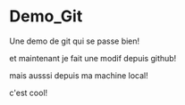 # Demo_Git
Une demo de git qui se passe bien!

et maintenant je fait une modif depuis github!

mais ausssi depuis ma machine local!

c'est cool!
